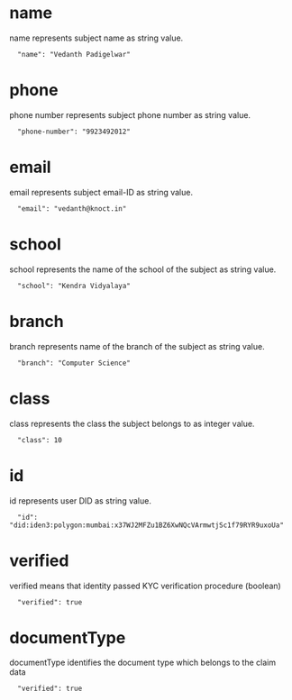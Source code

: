 
# name

name represents subject name as string value.

```
  "name": "Vedanth Padigelwar"
```

# phone

phone number represents subject phone number as string value.

```
  "phone-number": "9923492012"
```
# email

email represents subject email-ID as string value.

```
  "email": "vedanth@knoct.in"
```
# school

school represents the name of the school of the subject as string value.

```
  "school": "Kendra Vidyalaya"
```
# branch

branch represents name of the branch of the subject as string value.

```
  "branch": "Computer Science"
```
# class

class represents the class the subject belongs to as integer value.

```
  "class": 10
```
# id

id represents user DID as string value.

```
  "id": "did:iden3:polygon:mumbai:x37WJ2MFZu1BZ6XwNQcVArmwtjSc1f79RYR9uxoUa"
```
# verified

verified means that identity passed KYC verification procedure (boolean)

```
  "verified": true 
 ```
# documentType

documentType identifies the document type which belongs to the claim data

```
  "verified": true 
 ```
